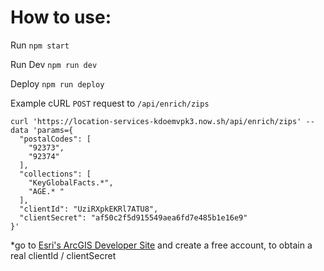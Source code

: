 # How to use:

Run
``` npm start ```

Run Dev
``` npm run dev ```

Deploy
``` npm run deploy ```

Example cURL ``` POST ``` request  to ``` /api/enrich/zips ```
```
curl 'https://location-services-kdoemvpk3.now.sh/api/enrich/zips' --data 'params={
  "postalCodes": [
    "92373",
    "92374"
  ],
  "collections": [
    "KeyGlobalFacts.*",
    "AGE.* "
  ],
  "clientId": "UziRXpkEKRl7ATU8",
  "clientSecret": "af50c2f5d915549aea6fd7e485b1e16e9"
}'

```

*go to [Esri's ArcGIS Developer Site](https://developers.arcgis.com/) and create a free account, to obtain a real clientId / clientSecret 